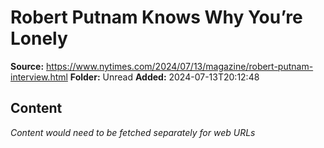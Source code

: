 # Robert Putnam Knows Why You’re Lonely

**Source:** https://www.nytimes.com/2024/07/13/magazine/robert-putnam-interview.html
**Folder:** Unread
**Added:** 2024-07-13T20:12:48




## Content
*Content would need to be fetched separately for web URLs*
